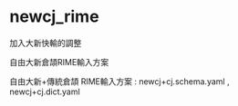 # newcj_rime
加入大新快輸的調整

自由大新倉頡RIME輸入方案</br>

自由大新+傳統倉頡 RIME輸入方案 : newcj+cj.schema.yaml , newcj+cj.dict.yaml </br>
